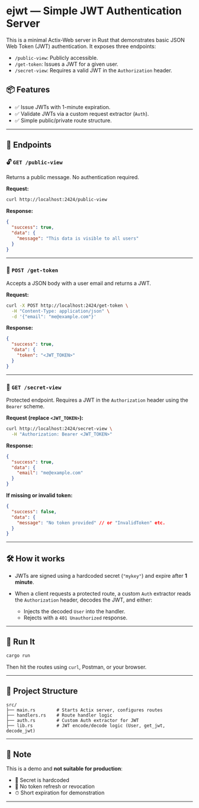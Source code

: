 
# ejwt — Simple JWT Authentication Server

This is a minimal Actix-Web server in Rust that demonstrates basic JSON Web Token (JWT) authentication. It exposes three endpoints:

- `/public-view`: Publicly accessible.
- `/get-token`: Issues a JWT for a given user.
- `/secret-view`: Requires a valid JWT in the `Authorization` header.

## 📦 Features

- ✅ Issue JWTs with 1-minute expiration.
- ✅ Validate JWTs via a custom request extractor (`Auth`).
- ✅ Simple public/private route structure.

---

## 📜 Endpoints

### 🔓 `GET /public-view`

Returns a public message. No authentication required.

**Request:**
```bash
curl http://localhost:2424/public-view
````

**Response:**

```json
{
  "success": true,
  "data": {
    "message": "This data is visible to all users"
  }
}
```

---

### 🔑 `POST /get-token`

Accepts a JSON body with a user email and returns a JWT.

**Request:**

```bash
curl -X POST http://localhost:2424/get-token \
  -H "Content-Type: application/json" \
  -d '{"email": "me@example.com"}'
```

**Response:**

```json
{
  "success": true,
  "data": {
    "token": "<JWT_TOKEN>"
  }
}
```

---

### 🔐 `GET /secret-view`

Protected endpoint. Requires a JWT in the `Authorization` header using the `Bearer` scheme.

**Request (replace `<JWT_TOKEN>`):**

```bash
curl http://localhost:2424/secret-view \
  -H "Authorization: Bearer <JWT_TOKEN>"
```

**Response:**

```json
{
  "success": true,
  "data": {
    "email": "me@example.com"
  }
}
```

**If missing or invalid token:**

```json
{
  "success": false,
  "data": {
    "message": "No token provided" // or "InvalidToken" etc.
  }
}
```

---

## 🛠 How it works

* JWTs are signed using a hardcoded secret (`"mykey"`) and expire after **1 minute**.
* When a client requests a protected route, a custom `Auth` extractor reads the `Authorization` header, decodes the JWT, and either:

  * Injects the decoded `User` into the handler.
  * Rejects with a `401 Unauthorized` response.

---

## 🚀 Run It

```bash
cargo run
```

Then hit the routes using `curl`, Postman, or your browser.

---

## 📁 Project Structure

```
src/
├── main.rs        # Starts Actix server, configures routes
├── handlers.rs    # Route handler logic
├── auth.rs        # Custom Auth extractor for JWT
├── lib.rs         # JWT encode/decode logic (User, get_jwt, decode_jwt)
```

---

## 🔐 Note

This is a demo and **not suitable for production**:

* 🔑 Secret is hardcoded
* 🔁 No token refresh or revocation
* ⏱ Short expiration for demonstration

---


